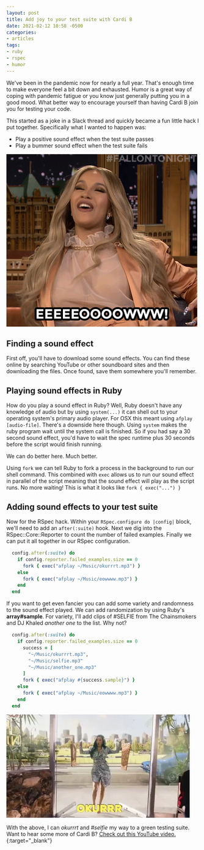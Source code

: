```yaml
---
layout: post
title: Add joy to your test suite with Cardi B
date: 2021-02-12 10:58 -0500
categories:
- articles
tags:
- ruby
- rspec
- humor
---
```


We've been in the pandemic now for nearly a full year. That's enough time to make everyone feel a bit down and exhausted. Humor is a great way of coping with pandemic fatigue or you know just generally putting you in a good mood. What better way to encourage yourself than having Cardi B join you for testing your code.
<!--excerpt-->

This started as a joke in a Slack thread and quickly became a fun little hack I put together. Specifically what I wanted to happen was:

* Play a positive sound effect when the test suite passes
* Play a bummer sound effect when the test suite fails

![Cardi B eowwwww](/img/2021/eowwww.gif)

## Finding a sound effect
First off, you'll have to download some sound effects. You can find these online by searching YouTube or other soundboard sites and then downloading the files. Once found, save them somewhere you'll remember.

## Playing sound effects in Ruby

How do you play a sound effect in Ruby? Well, Ruby doesn't have any knowledge of audio but by using `system(...)` it can shell out to your operating system's primary audio player. For OSX this meant using `afplay [audio-file]`. There's a downside here though. Using `system` makes the ruby program wait until the system call is finished. So if you had say a 30 second sound effect, you'd have to wait the spec runtime plus 30 seconds before the script would finish running.

We can do better here. Much better.

Using `fork` we can tell Ruby to fork a process in the background to run our shell command. This combined with
`exec` allows us to run our sound effect in parallel of the script meaning that the sound effect will play as the script runs. No more waiting! This is what it looks like `fork { exec("...") }`

## Adding sound effects to your test suite

Now for the RSpec hack. Within your `RSpec.configure do |config|` block, we'll need to add an `after(:suite)` hook. Next we dig into the RSpec::Core::Reporter to count the number of failed examples. Finally we can put it all together in our RSpec configuration.

``` ruby
  config.after(:suite) do
    if config.reporter.failed_examples.size == 0
      fork { exec("afplay ~/Music/okurrrt.mp3") }
    else
      fork { exec("afplay ~/Music/eowwww.mp3") }
    end
  end
```

If you want to get even fancier you can add some variety and randomness to the sound effect played. We can add randomization by using Ruby's **array#sample**. For variety, I'll add clips of #SELFIE from
The Chainsmokers and DJ Khaled _another one_ to the list. Why not?

``` ruby
  config.after(:suite) do
    if config.reporter.failed_examples.size == 0
      success = [
        "~/Music/okurrrt.mp3",
        "~/Music/selfie.mp3"
        "~/Music/another_one.mp3"
      ]
      fork { exec("afplay #{success.sample}") }
    else
      fork { exec("afplay ~/Music/eowwww.mp3") }
    end
  end
```

![Cardi B okurrrt](/img/2021/okurrrt.gif)

With the above, I can _okurrrt_ and _#selfie_ my way to a green testing suite. Want to hear some more of Cardi B? [Check out this YouTube video.](https://youtu.be/YplKPH_qcRw?t=154){:target="_blank"}
